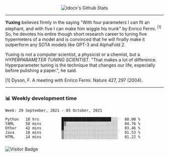 <div align="center">
    <img align="center" src="https://github-readme-stats.vercel.app/api?username=idocx&show_icons=true&count_private=true&hide_border=true" alt="idocx's Github Stats"></img>
</div>

---

**Yuxing** believes firmly in the saying "With four parameters I can fit an elephant, and with five I can make him wiggle his trunk" by Enrico Fermi. <sup>[1]</sup> So, he devotes his entire though short research career to tuning five hypermeters of a model and is convinced that he will finally make it outperform any SOTA models like GPT-3 and AlphaFold 2.

Yuxing is not a computer scientist, a physicist or a chemist, but a *HYPERPARAMETER TUNING SCIENTIST*. "That makes a lot of difference. Hyperparameter tuning is the technique that changes our life, especially before pulishing a paper.", he said.

[1] Dyson, F. A meeting with Enrico Fermi. Nature 427, 297 (2004).


---

### 📊 Weekly development time
<!--START_SECTION:waka-->
```text
Week: 29 September, 2021 - 05 October, 2021

Python   18 hrs          ██████████████████████░░░   88.00 % 
YAML     58 mins         █▒░░░░░░░░░░░░░░░░░░░░░░░   04.76 % 
Other    42 mins         █░░░░░░░░░░░░░░░░░░░░░░░░   03.46 % 
Java     18 mins         ▒░░░░░░░░░░░░░░░░░░░░░░░░   01.53 % 
HTML     14 mins         ▒░░░░░░░░░░░░░░░░░░░░░░░░   01.22 % 
```
<!--END_SECTION:waka-->

### 

![Visitor Badge](https://visitor-badge.laobi.icu/badge?page_id=idocx.idocx)